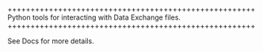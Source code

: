 ++++++++++++++++++++++++++++++++++++++++++++++++++++++
Python tools for interacting with Data Exchange files.
++++++++++++++++++++++++++++++++++++++++++++++++++++++

See Docs for more details.

